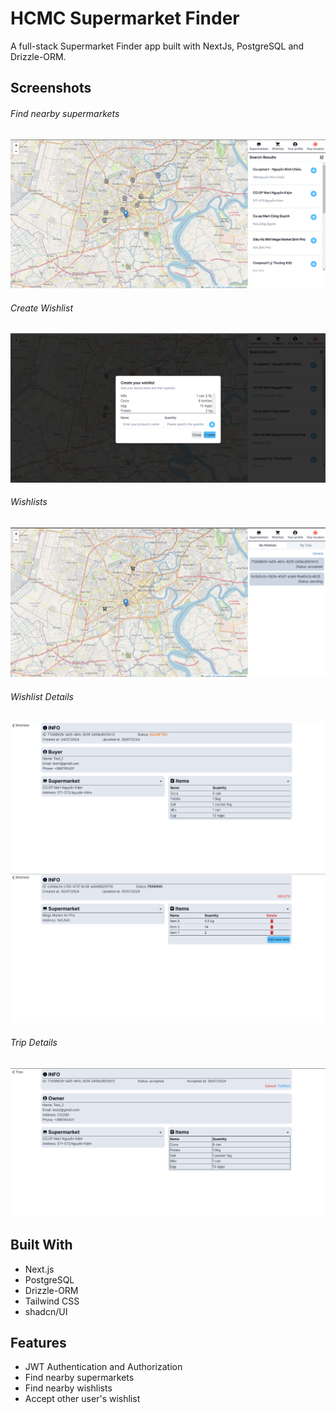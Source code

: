 # HCMC Supermarket Finder
A full-stack Supermarket Finder app built with NextJs, PostgreSQL and Drizzle-ORM.

## Screenshots

###### Find nearby supermarkets
![Image of find feature](https://github.com/TuanLe53/hcmc-supermarket-finder/blob/main/screenshots/Screenshot%202024-07-26%20201915.png)

###### Create Wishlist
![Image of create feature](https://github.com/TuanLe53/hcmc-supermarket-finder/blob/main/screenshots/Screenshot%202024-07-26%20202148.png)

###### Wishlists
![Image of my wishlists](https://github.com/TuanLe53/hcmc-supermarket-finder/blob/main/screenshots/Screenshot%202024-07-26%20201948.png)

###### Wishlist Details
![Image of wishlist detail](https://github.com/TuanLe53/hcmc-supermarket-finder/blob/main/screenshots/Screenshot%202024-07-31%20185928.png)
![Image of wishlist detail](https://github.com/TuanLe53/hcmc-supermarket-finder/blob/main/screenshots/Screenshot%202024-07-31%20190806.png)

###### Trip Details
![Image of trip detail](https://github.com/TuanLe53/hcmc-supermarket-finder/blob/main/screenshots/Screenshot%202024-07-31%20182137.png)


## Built With
- Next.js
- PostgreSQL
- Drizzle-ORM
- Tailwind CSS
- shadcn/UI

## Features
- JWT Authentication and Authorization
- Find nearby supermarkets
- Find nearby wishlists
- Accept other user's wishlist
